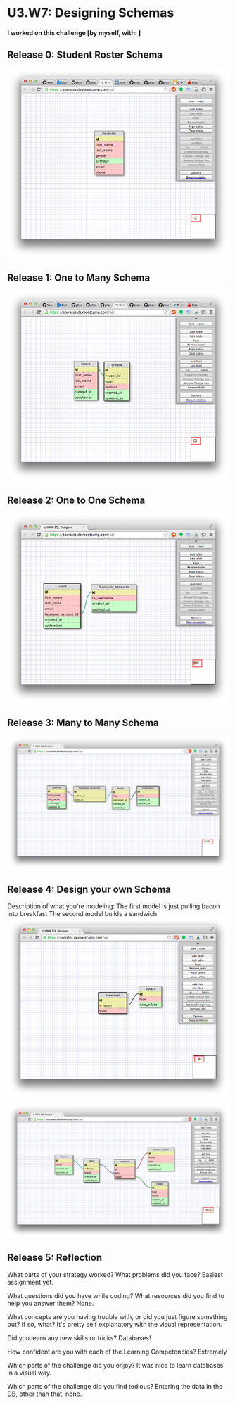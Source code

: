 # U3.W7: Designing Schemas


#### I worked on this challenge [by myself, with: ]


## Release 0: Student Roster Schema
![roster](https://github.com/ClarkGH/phase_0_unit_3/blob/master/week_7/images/student_database.jpg?raw=true)

## Release 1: One to Many Schema
![one to many](https://github.com/ClarkGH/phase_0_unit_3/blob/master/week_7/images/one_to_many.jpg?raw=true)

## Release 2: One to One Schema
![one to one](https://github.com/ClarkGH/phase_0_unit_3/blob/master/week_7/images/one_to_one.jpg?raw=true)

## Release 3: Many to Many Schema
![many to many](https://github.com/ClarkGH/phase_0_unit_3/blob/master/week_7/images/many_to_many.jpg?raw=true)

## Release 4: Design your own Schema
Description of what you're modeling: 
The first model is just pulling bacon into breakfast
The second model builds a sandwich
![first](https://github.com/ClarkGH/phase_0_unit_3/blob/master/week_7/images/bacon.jpg?raw=true)

![second](https://github.com/ClarkGH/phase_0_unit_3/blob/master/week_7/images/my_db.jpg?raw=true)

## Release 5: Reflection
What parts of your strategy worked? What problems did you face?
Easiest assignment yet.

What questions did you have while coding? What resources did you find to help you answer them?
None.

What concepts are you having trouble with, or did you just figure something out? If so, what?
It's pretty self explanatory with the visual representation.

Did you learn any new skills or tricks?
Databases!

How confident are you with each of the Learning Competencies?
Extremely

Which parts of the challenge did you enjoy?
It was nice to learn databases in a visual way.

Which parts of the challenge did you find tedious?
Entering the data in the DB, other than that, none.